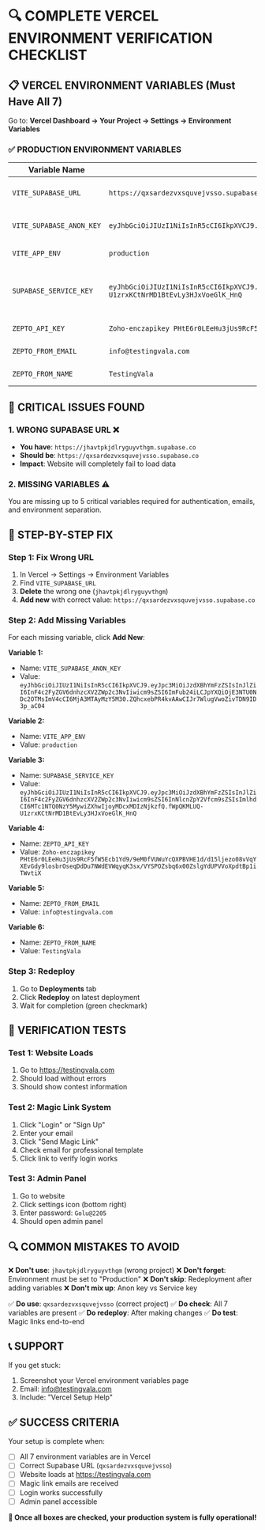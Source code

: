 # 🔍 COMPLETE VERCEL ENVIRONMENT VERIFICATION CHECKLIST

## 📋 VERCEL ENVIRONMENT VARIABLES (Must Have All 7)

Go to: **Vercel Dashboard → Your Project → Settings → Environment Variables**

### ✅ PRODUCTION ENVIRONMENT VARIABLES

| Variable Name | Correct Value | Status |
|---------------|---------------|---------|
| `VITE_SUPABASE_URL` | `https://qxsardezvxsquvejvsso.supabase.co` | 🚨 **MUST BE THIS VALUE** |
| `VITE_SUPABASE_ANON_KEY` | `eyJhbGciOiJIUzI1NiIsInR5cCI6IkpXVCJ9.eyJpc3MiOiJzdXBhYmFzZSIsInJlZiI6InF4c2FyZGV6dnhzcXV2ZWp2c3NvIiwicm9sZSI6ImFub24iLCJpYXQiOjE3NTU0NDc2OTMsImV4cCI6MjA3MTAyMzY5M30.ZQhcxebPR4kvAAwCIJr7WlugVwoZivTDN9ID3p_aC04` | ✅ **VERIFY THIS** |
| `VITE_APP_ENV` | `production` | ✅ **ADD THIS** |
| `SUPABASE_SERVICE_KEY` | `eyJhbGciOiJIUzI1NiIsInR5cCI6IkpXVCJ9.eyJpc3MiOiJzdXBhYmFzZSIsInJlZiI6InF4c2FyZGV6dnhzcXV2ZWp2c3NvIiwicm9sZSI6InNlcnZpY2Vfcm9sZSIsImlhdCI6MTc1NTQ0NzY5MywiZXhwIjoyMDcxMDIzNjkzfQ.fWpQKMLUQ-U1zrxKCtNrMD1BtEvLy3HJxVoeGlK_HnQ` | ✅ **ADD THIS (Server-side only)** |
| `ZEPTO_API_KEY` | `Zoho-enczapikey PHtE6r0LEeHu3jUs9RcF5fW5Ecb1Yd9/9eM0fVUWuYcQXPBVHE1d/d15ljezo08vVqYXEvGdy9losbrOseqDdDu7NWdEVWqyqK3sx/VYSPOZsbq6x00ZslgYdUPVVoXpdtBp1iTWvtiX` | ✅ **ADD THIS** |
| `ZEPTO_FROM_EMAIL` | `info@testingvala.com` | ✅ **ADD THIS** |
| `ZEPTO_FROM_NAME` | `TestingVala` | ✅ **ADD THIS** |

## 🚨 CRITICAL ISSUES FOUND

### 1. **WRONG SUPABASE URL** ❌
- **You have**: `https://jhavtpkjdlryguyvthgm.supabase.co`
- **Should be**: `https://qxsardezvxsquvejvsso.supabase.co`
- **Impact**: Website will completely fail to load data

### 2. **MISSING VARIABLES** ⚠️
You are missing up to 5 critical variables required for authentication, emails, and environment separation.

## 🔧 STEP-BY-STEP FIX

### **Step 1: Fix Wrong URL**
1. In Vercel → Settings → Environment Variables
2. Find `VITE_SUPABASE_URL`
3. **Delete** the wrong one (`jhavtpkjdlryguyvthgm`)
4. **Add new** with correct value: `https://qxsardezvxsquvejvsso.supabase.co`

### **Step 2: Add Missing Variables**
For each missing variable, click **Add New**:

**Variable 1:**
- Name: `VITE_SUPABASE_ANON_KEY`
- Value: `eyJhbGciOiJIUzI1NiIsInR5cCI6IkpXVCJ9.eyJpc3MiOiJzdXBhYmFzZSIsInJlZiI6InF4c2FyZGV6dnhzcXV2ZWp2c3NvIiwicm9sZSI6ImFub24iLCJpYXQiOjE3NTU0NDc2OTMsImV4cCI6MjA3MTAyMzY5M30.ZQhcxebPR4kvAAwCIJr7WlugVwoZivTDN9ID3p_aC04`

**Variable 2:**
- Name: `VITE_APP_ENV`
- Value: `production`

**Variable 3:**
- Name: `SUPABASE_SERVICE_KEY`
- Value: `eyJhbGciOiJIUzI1NiIsInR5cCI6IkpXVCJ9.eyJpc3MiOiJzdXBhYmFzZSIsInJlZiI6InF4c2FyZGV6dnhzcXV2ZWp2c3NvIiwicm9sZSI6InNlcnZpY2Vfcm9sZSIsImlhdCI6MTc1NTQ0NzY5MywiZXhwIjoyMDcxMDIzNjkzfQ.fWpQKMLUQ-U1zrxKCtNrMD1BtEvLy3HJxVoeGlK_HnQ`

**Variable 4:**
- Name: `ZEPTO_API_KEY`
- Value: `Zoho-enczapikey PHtE6r0LEeHu3jUs9RcF5fW5Ecb1Yd9/9eM0fVUWuYcQXPBVHE1d/d15ljezo08vVqYXEvGdy9losbrOseqDdDu7NWdEVWqyqK3sx/VYSPOZsbq6x00ZslgYdUPVVoXpdtBp1iTWvtiX`

**Variable 5:**
- Name: `ZEPTO_FROM_EMAIL`
- Value: `info@testingvala.com`

**Variable 6:**
- Name: `ZEPTO_FROM_NAME`
- Value: `TestingVala`

### **Step 3: Redeploy**
1. Go to **Deployments** tab
2. Click **Redeploy** on latest deployment
3. Wait for completion (green checkmark)

## 🧪 VERIFICATION TESTS

### **Test 1: Website Loads**
1. Go to https://testingvala.com
2. Should load without errors
3. Should show contest information

### **Test 2: Magic Link System**
1. Click "Login" or "Sign Up"
2. Enter your email
3. Click "Send Magic Link"
4. Check email for professional template
5. Click link to verify login works

### **Test 3: Admin Panel**
1. Go to website
2. Click settings icon (bottom right)
3. Enter password: `Golu@2205`
4. Should open admin panel

## 🔍 COMMON MISTAKES TO AVOID

❌ **Don't use**: `jhavtpkjdlryguyvthgm` (wrong project)
❌ **Don't forget**: Environment must be set to "Production"
❌ **Don't skip**: Redeployment after adding variables
❌ **Don't mix up**: Anon key vs Service key

✅ **Do use**: `qxsardezvxsquvejvsso` (correct project)
✅ **Do check**: All 7 variables are present
✅ **Do redeploy**: After making changes
✅ **Do test**: Magic links end-to-end

## 📞 SUPPORT

If you get stuck:
1. Screenshot your Vercel environment variables page
2. Email: info@testingvala.com
3. Include: "Vercel Setup Help"

## ✅ SUCCESS CRITERIA

Your setup is complete when:
- [ ] All 7 environment variables are in Vercel
- [ ] Correct Supabase URL (`qxsardezvxsquvejvsso`)
- [ ] Website loads at https://testingvala.com
- [ ] Magic link emails are received
- [ ] Login works successfully
- [ ] Admin panel accessible

**🎉 Once all boxes are checked, your production system is fully operational!**
